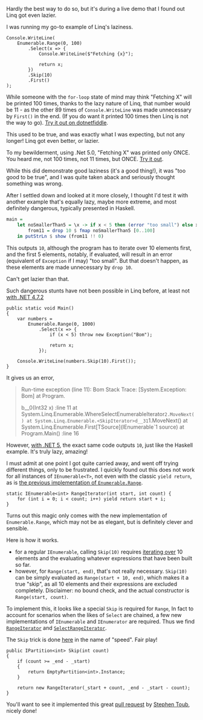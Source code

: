 Hardly the best way to do so, but it's during a live demo that I found out Linq got even lazier.

I was running my go-to example of Linq's laziness.

```CSharp
Console.WriteLine(
    Enumerable.Range(0, 100)
        .Select(x => {
            Console.WriteLine($"Fetching {x}");

            return x;
        })
        .Skip(10)
        .First()
);
```

While someone with the `for-loop` state of mind may think "Fetching X" will be printed 100 times, thanks to the lazy nature of Linq, that number would be 11 - as the other 89 times of `Console.WriteLine` was made unnecessary by `First()` in the end. (If you do want it printed 100 times then Linq is not the way to go). [Try it out on dotnetfiddle](https://dotnetfiddle.net/I37R4P).

This used to be true, and was exactly what I was expecting, but not any longer! Linq got even better, or lazier. 

To my bewilderment, using .Net 5.0, "Fetching X" was printed only ONCE. You heard me, not 100 times, not 11 times, but ONCE. [Try it out](https://dotnetfiddle.net/OuPQxF).

While this did demonstrate good laziness (it's a good thing!), it was "too good to be true", and I was quite taken aback and seriously thought something was wrong. 

After I settled down and looked at it more closely, I thought I'd test it with another example that's equally lazy, maybe more extreme, and most definitely dangerous, typically presented in Haskell.

```Haskell
main = 
    let noSmallerThan5 = \x -> if x < 5 then (error "too small") else x
        from11 = drop 10 $ fmap noSmallerThan5 [0..100]
    in putStrLn $ show (from11 !! 0)
```

This outputs `10`, although the program has to iterate over 10 elements first, and the first 5 elements, notably, if evaluated, will result in an error (equivalent of `Exception` if I may) "too small". But that doesn't happen, as these elements are made unnecessary by `drop 10`. 

Can't get lazier than that.

Such dangerous stunts have not been possible in Linq before, at least not [with .NET 4.7.2](https://dotnetfiddle.net/LUIcvj)

```CSharp
public static void Main()
{
    var numbers = 
        Enumerable.Range(0, 1000)
            .Select(x => {
                if (x < 5) throw new Exception("Bom");

                return x;
            });

    Console.WriteLine(numbers.Skip(10).First());
}
```

It gives us an error,

> Run-time exception (line 11): Bom
> Stack Trace:
> [System.Exception: Bom]
   at Program.<Main>b__0(Int32 x) :line 11
   at System.Linq.Enumerable.WhereSelectEnumerableIterator`2.MoveNext()
   at System.Linq.Enumerable.<SkipIterator>d__31`1.MoveNext()
   at System.Linq.Enumerable.First[TSource](IEnumerable`1 source)
   at Program.Main() :line 16

However, [with .NET 5](https://dotnetfiddle.net/d9kFor), the exact same code outputs `10`, just like the Haskell example. It's truly lazy, amazing!

I must admit at one point I got quite carried away, and went off trying different things, only to be frustrated. I quickly found out this does not work for all instances of `IEnumerable<T>`, not even with the classic `yield return`, as is [the previous implementation of `Enumerable.Range`](https://github.com/microsoft/referencesource/blob/5697c29004a34d80acdaf5742d7e699022c64ecd/System.Core/System/Linq/Enumerable.cs#L1271).

```CSharp
static IEnumerable<int> RangeIterator(int start, int count) {
    for (int i = 0; i < count; i++) yield return start + i;
}
```

Turns out this magic only comes with the new implementation of `Enumerable.Range`, which may not be as elegant, but is definitely clever and sensible.

Here is how it works.

- for a regular `IEnumerable`, calling `Skip(10)` requires [iterating over](https://github.com/dotnet/corefx/blob/7711b939317ae5cb3ffa4f19a39119876aafd30e/src/System.Linq/src/System/Linq/Skip.SizeOpt.cs#L18) 10 elements and the evaluating whatever expressions that have been built so far.
- however, for `Range(start, end)`, that's not really necessary. `Skip(10)` can be simply evaluated as `Range(start + 10, end)`, which makes it a true "skip", as all 10 elements and their expressions are excluded completely.  Disclaimer: no bound check, and the actual constructor is `Range(start, count)`.

To implement this, it looks like a special `Skip` is required for `Range`, In fact to account for scenarios when the likes of `Select` are chained, a few new implementations of `IEnumerable` and `IEnumerator` are required. Thus we find [`RangeIterator`](https://github.com/dotnet/corefx/blob/7711b939317ae5cb3ffa4f19a39119876aafd30e/src/System.Linq/src/System/Linq/Range.cs#L31) and [`SelectRangeIterator`](https://github.com/dotnet/runtime/blob/57bfe474518ab5b7cfe6bf7424a79ce3af9d6657/src/libraries/System.Linq/src/System/Linq/Select.SpeedOpt.cs#L165).

The `Skip` trick is done [here](https://github.com/dotnet/corefx/blob/7711b939317ae5cb3ffa4f19a39119876aafd30e/src/System.Linq/src/System/Linq/Range.SpeedOpt.cs#L51) in the name of "speed". Fair play!

```CSharp
public IPartition<int> Skip(int count)
{
    if (count >= _end - _start)
    {
        return EmptyPartition<int>.Instance;
    }

    return new RangeIterator(_start + count, _end - _start - count);
}
```

You'll want to see it implemented this great [pull request](https://github.com/dotnet/corefx/pull/37410) by [Stephen Toub](https://github.com/stephentoub), nicely done!